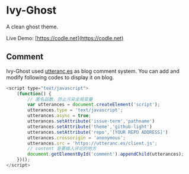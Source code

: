 # Ivy-Ghost

A clean ghost theme.

Live Demo: [https://codle.net](https://codle.net)

## Comment

Ivy-Ghost used [utteranc.es](https://utteranc.es/) as blog comment system. You can add and modify
following codes to display it on blog.

```javascript
<script type="text/javascript">
    (function() {
        // 匿名函数，防止污染全局变量
        var utterances = document.createElement('script');
        utterances.type = 'text/javascript';
        utterances.async = true;
        utterances.setAttribute('issue-term','pathname')
        utterances.setAttribute('theme','github-light')
        utterances.setAttribute('repo','[YOUR REPO ADDRESS]')
        utterances.crossorigin = 'anonymous';
        utterances.src = 'https://utteranc.es/client.js';
        // content 是要插入评论的地方
        document.getElementById('comment').appendChild(utterances);
    })();
</script>
```
